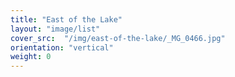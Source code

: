 ```yaml
---
title: "East of the Lake"
layout: "image/list"
cover_src:  "/img/east-of-the-lake/_MG_0466.jpg"
orientation: "vertical"
weight: 0
---
```

